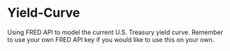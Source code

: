 # Yield-Curve
Using FRED API to model the current U.S. Treasury yield curve. Remember to use your own FRED API key if you would like to use this on your own.
